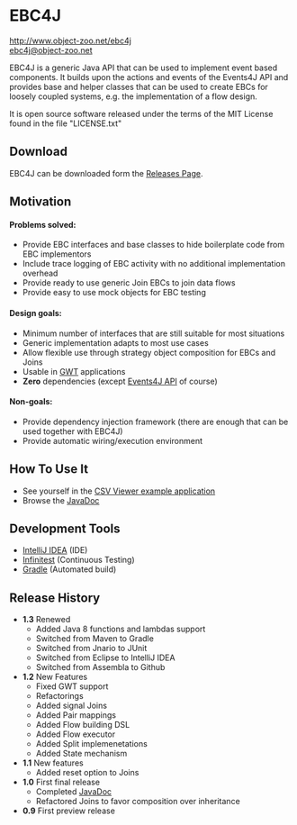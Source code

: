 # EBC4J

http://www.object-zoo.net/ebc4j  
[ebc4j@object-zoo.net](mailto:ebc4j@object-zoo.net)

EBC4J is a generic Java API that can be used to implement event based components.
It builds upon the actions and events of the Events4J API and provides base and
helper classes that can be used to create EBCs for loosely coupled systems, e.g.
the implementation of a flow design.

It is open source software released under the terms of the MIT License found in
the file "LICENSE.txt"

## Download
EBC4J can be downloaded form the [Releases Page](http://object-zoo.net/ebc4j/releases).

## Motivation
#### Problems solved:
* Provide EBC interfaces and base classes to hide boilerplate code from EBC implementors
* Include trace logging of EBC activity with no additional implementation overhead
* Provide ready to use generic Join EBCs to join data flows
* Provide easy to use mock objects for EBC testing

#### Design goals:
* Minimum number of interfaces that are still suitable for most situations
* Generic implementation adapts to most use cases
* Allow flexible use through strategy object composition for EBCs and Joins
* Usable in [GWT](http://code.google.com/intl/en-US/webtoolkit/) applications
* __Zero__ dependencies (except [Events4J API](http://object-zoo.net/events4j) of course)

#### Non-goals:
* Provide dependency injection framework (there are enough that can be used together with EBC4J)
* Provide automatic wiring/execution environment

## How To Use It
* See yourself in the [CSV Viewer example application](http://object-zoo.net/appkata-csv)
* Browse the [JavaDoc](http://doc.object-zoo.net/ebc4j/api)

## Development Tools

* [IntelliJ IDEA](https://www.jetbrains.com/idea/) (IDE)
* [Infinitest](http://infinitest.github.com/) (Continuous Testing)
* [Gradle](https://gradle.org/) (Automated build)

## Release History
* __1.3__  Renewed
    - Added Java 8 functions and lambdas support
    - Switched from Maven to Gradle
    - Switched from Jnario to JUnit
    - Switched from Eclipse to IntelliJ IDEA
    - Switched from Assembla to Github
* __1.2__ New Features
    - Fixed GWT support
    - Refactorings
    - Added signal Joins
    - Added Pair mappings
    - Added Flow building DSL
    - Added Flow executor
    - Added Split implemenetations
    - Added State mechanism
* __1.1__  New features
    - Added reset option to Joins 
* __1.0__  First final release
    - Completed [JavaDoc](http://doc.object-zoo.net/ebc4j/api)  
    - Refactored Joins to favor composition over inheritance
* __0.9__  First preview release
